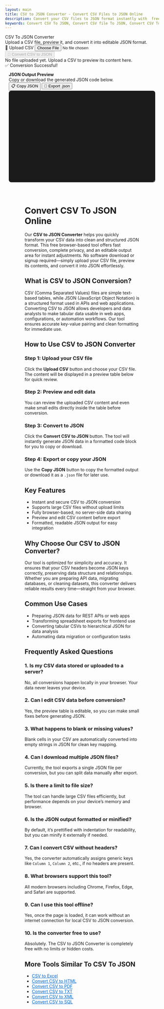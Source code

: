 ```yaml
---
layout: main
title: CSV to JSON Converter - Convert CSV Files to JSON Online
description: Convert your CSV files to JSON format instantly with  free browser-based CSV to JSON converter. Fast, secure, and easy to use.
keywords: Convert CSV To JSON, Convert CSV file To JSON, Convert CSV To JSON file, Convert CSV file To JSON file, CSV To JSON, CSV To JSON Converter
---
```

<script src="https://cdnjs.cloudflare.com/ajax/libs/xlsx/0.18.5/xlsx.full.min.js"></script>

<div class="csvx-container">
  <div class="csvx-panel" id="csvPanel">
    <div class="panel-header">
      <div>
        <div class="title">CSV To JSON Converter</div>
        <div class="small">Upload a CSV file, preview it, and convert it into editable JSON format.</div>
      </div>
      <div class="controls">
        <label class="csvx-btn" id="uploadBtn" title="Upload CSV">
          📂 Upload CSV
          <input id="fileInput" type="file" accept="text/csv, .csv">
        </label>
        <button class="csvx-btn primary" id="convertBtn" disabled title="Convert CSV to JSON">🔄 Convert CSV to JSON</button>
      </div>
    </div>
    <div id="csvPreview" class="csvx-preview" contenteditable>
      <div class="small" id="placeholder">No file uploaded yet. Upload a CSV to preview its content here.</div>
    </div>
    <div id="toast" class="csvx-toast">✅ Conversion Successful!</div>
  </div>
</div>

<div class="csvx-container">  
  <div id="jsonPanel" class="csvx-excel-panel">
    <div class="csvx-panel" style="padding:12px;">
      <div class="excel-header">
        <div>
          <div style="font-weight:700">JSON Output Preview</div>
          <div class="small">Copy or download the generated JSON code below.</div>
        </div>
        <div class="controls">
          <button class="csvx-btn" id="copyJsonBtn" title="Copy JSON to Clipboard">📋 Copy JSON</button>
          <button class="csvx-btn" id="exportJsonBtn" title="Download as JSON File">💾 Export .json</button>
        </div>
      </div>
      <textarea id="jsonPreview" class="csvx-preview" style="min-height:300px; background:#1b1b1b; color:#eee; font-family:monospace; padding:10px; border:none; width:100%; border-radius:8px;" contenteditable="true"></textarea>
    </div>
  </div>
</div>



<script src="/assets/js/csv-to-json.js"></script>


<div style="margin: 4rem">

<h1>Convert CSV To JSON Online</h1>
<p>
Our <strong>CSV to JSON Converter</strong> helps you quickly transform your CSV data into clean and structured JSON format. 
This free browser-based tool offers fast conversion, complete privacy, and an editable output area for instant adjustments. 
No software download or signup required—simply upload your CSV file, preview its contents, and convert it into JSON effortlessly.
</p>

<h2>What is CSV to JSON Conversion?</h2>
<p>
CSV (Comma Separated Values) files are simple text-based tables, while JSON (JavaScript Object Notation) is a structured format used in APIs and web applications. 
Converting CSV to JSON allows developers and data analysts to make tabular data usable in web apps, configurations, or automation workflows. 
Our tool ensures accurate key-value pairing and clean formatting for immediate use.
</p>

<h2>How to Use CSV to JSON Converter</h2>

<h3>Step 1: Upload your CSV file</h3>
<p>Click the <strong>Upload CSV</strong> button and choose your CSV file. The content will be displayed in a preview table below for quick review.</p>

<h3>Step 2: Preview and edit data</h3>
<p>You can review the uploaded CSV content and even make small edits directly inside the table before conversion.</p>

<h3>Step 3: Convert to JSON</h3>
<p>Click the <strong>Convert CSV to JSON</strong> button. The tool will instantly generate JSON data in a formatted code block for you to copy or download.</p>

<h3>Step 4: Export or copy your JSON</h3>
<p>Use the <strong>Copy JSON</strong> button to copy the formatted output or download it as a <code>.json</code> file for later use.</p>

<h2>Key Features</h2>
<ul>
  <li>Instant and secure CSV to JSON conversion</li>
  <li>Supports large CSV files without upload limits</li>
  <li>Fully browser-based, no server-side data sharing</li>
  <li>Preview and edit CSV content before export</li>
  <li>Formatted, readable JSON output for easy integration</li>
</ul>

<h2>Why Choose Our CSV to JSON Converter?</h2>
<p>
Our tool is optimized for simplicity and accuracy. It ensures that your CSV headers become JSON keys correctly, preserving data structure and relationships. 
Whether you are preparing API data, migrating databases, or cleaning datasets, this converter delivers reliable results every time—straight from your browser.
</p>

<h2>Common Use Cases</h2>
<ul>
  <li>Preparing JSON data for REST APIs or web apps</li>
  <li>Transforming spreadsheet exports for frontend use</li>
  <li>Converting tabular CSVs to hierarchical JSON for data analysis</li>
  <li>Automating data migration or configuration tasks</li>
</ul>

<h2>Frequently Asked Questions</h2>

<h3>1. Is my CSV data stored or uploaded to a server?</h3>
<p>No, all conversions happen locally in your browser. Your data never leaves your device.</p>

<h3>2. Can I edit CSV data before conversion?</h3>
<p>Yes, the preview table is editable, so you can make small fixes before generating JSON.</p>

<h3>3. What happens to blank or missing values?</h3>
<p>Blank cells in your CSV are automatically converted into empty strings in JSON for clean key mapping.</p>

<h3>4. Can I download multiple JSON files?</h3>
<p>Currently, the tool exports a single JSON file per conversion, but you can split data manually after export.</p>

<h3>5. Is there a limit to file size?</h3>
<p>The tool can handle large CSV files efficiently, but performance depends on your device’s memory and browser.</p>

<h3>6. Is the JSON output formatted or minified?</h3>
<p>By default, it’s prettified with indentation for readability, but you can minify it externally if needed.</p>

<h3>7. Can I convert CSV without headers?</h3>
<p>Yes, the converter automatically assigns generic keys like <code>Column 1</code>, <code>Column 2</code>, etc., if no headers are present.</p>

<h3>8. What browsers support this tool?</h3>
<p>All modern browsers including Chrome, Firefox, Edge, and Safari are supported.</p>

<h3>9. Can I use this tool offline?</h3>
<p>Yes, once the page is loaded, it can work without an internet connection for local CSV to JSON conversion.</p>

<h3>10. Is the converter free to use?</h3>
<p>Absolutely. The CSV to JSON Converter is completely free with no limits or hidden costs.</p>

 <h2>More Tools Similar To CSV To JSON</h2>
 <ul>
  <li><a href="convert-csv-to-excel" style="color:#0066cc; text-decoration:underline;">CSV to Excel</a></li>
  <li><a href="convert-csv-to-html" style="color:#0066cc; text-decoration:underline;">Convert CSV to HTML</a></li>
  <li><a href="convert-csv-to-pdf" style="color:#0066cc; text-decoration:underline;">Convert CSV to PDF</a></li>
  <li><a href="convert-csv-to-txt" style="color:#0066cc; text-decoration:underline;">Convert CSV to TXT</a></li>
  <li><a href="convert-csv-to-xml" style="color:#0066cc; text-decoration:underline;">Convert CSV to XML</a></li>
  <li><a href="csv-to-sql" style="color:#0066cc; text-decoration:underline;">Convert CSV to SQL</a></li>
 </ul>
</div>

<script type="application/ld+json">
{
  "@context": "https://schema.org",
  "@type": "WebApplication",
  "name": "CSV to JSON Converter",
  "url": "https://smallsuggestions.com/convert-csv-to-json",
  "applicationCategory": "UtilitiesApplication",
  "description": "Convert CSV files to JSON format online. Secure, browser-based CSV to JSON converter for developers and analysts.",
  "operatingSystem": "All",
  "browserRequirements": "Requires JavaScript. Works in all modern browsers.",
  "inLanguage": "en",
  "featureList": [
    "Instant CSV to JSON conversion",
    "Editable data preview",
    "Browser-based privacy",
    "JSON file export"
  ]
}
</script>

<script type="application/ld+json">
{
  "@context": "https://schema.org",
  "@type": "Action",
  "name": "Convert CSV to JSON",
  "description": "Upload a CSV file and convert it into JSON instantly using a browser-based converter.",
  "target": {
    "@type": "EntryPoint",
    "urlTemplate": "https://smallsuggestions.com/convert-csv-to-json",
    "actionPlatform": ["http://schema.org/DesktopWebPlatform", "http://schema.org/MobileWebPlatform"]
  },
  "result": {
    "@type": "Thing",
    "name": "JSON File",
    "description": "Converted JSON data generated from uploaded CSV file."
  }
}
</script>

<script type="application/ld+json">
{
  "@context": "https://schema.org",
  "@type": "Dataset",
  "name": "CSV to JSON Sample Dataset",
  "description": "Sample CSV and JSON data generated through the converter.",
  "license": "https://creativecommons.org/publicdomain/zero/1.0/",
  "distribution": [
    {
      "@type": "DataDownload",
      "encodingFormat": "text/csv",
      "contentUrl": "https://smallsuggestions.com/sample.csv"
    },
    {
      "@type": "DataDownload",
      "encodingFormat": "application/json",
      "contentUrl": "https://smallsuggestions.com/sample.json"
    }
  ]
}
</script>

<script type="application/ld+json">
{
  "@context": "https://schema.org",
  "@type": "HowTo",
  "name": "How to Convert CSV to JSON",
  "step": [
    {"@type": "HowToStep","text": "Upload your CSV file using the Upload button."},
    {"@type": "HowToStep","text": "Preview and edit CSV content before conversion."},
    {"@type": "HowToStep","text": "Click Convert to generate JSON output."},
    {"@type": "HowToStep","text": "Copy or download your JSON file instantly."}
  ]
}
</script>

<script type="application/ld+json">
{
  "@context": "https://schema.org",
  "@type": "ItemList",
  "name": "Related CSV Conversion Tools",
  "itemListElement": [
    {"@type": "ListItem","position": 1,"name": "CSV to Excel","url": "https://smallsuggestions.com/convert-csv-to-excel"},
    {"@type": "ListItem","position": 2,"name": "CSV to HTML","url": "https://smallsuggestions.com/convert-csv-to-html"},
    {"@type": "ListItem","position": 3,"name": "CSV to XML","url": "https://smallsuggestions.com/convert-csv-to-xml"}
  ]
}
</script>

<script type="application/ld+json">
{
  "@context": "https://schema.org",
  "@type": "FAQPage",
  "mainEntity": [
    {"@type": "Question","name": "Is my CSV data stored or uploaded to a server?","acceptedAnswer": {"@type": "Answer","text": "No, all conversions happen locally in your browser."}},
    {"@type": "Question","name": "Can I edit CSV data before conversion?","acceptedAnswer": {"@type": "Answer","text": "Yes, you can edit the CSV in the preview before generating JSON."}},
    {"@type": "Question","name": "What happens to blank or missing values?","acceptedAnswer": {"@type": "Answer","text": "Blank cells are converted into empty strings in JSON."}},
    {"@type": "Question","name": "Can I download multiple JSON files?","acceptedAnswer": {"@type": "Answer","text": "The tool exports one JSON file per conversion session."}},
    {"@type": "Question","name": "Is the converter free?","acceptedAnswer": {"@type": "Answer","text": "Yes, it’s 100% free and browser-based."}}
  ]
}
</script>
